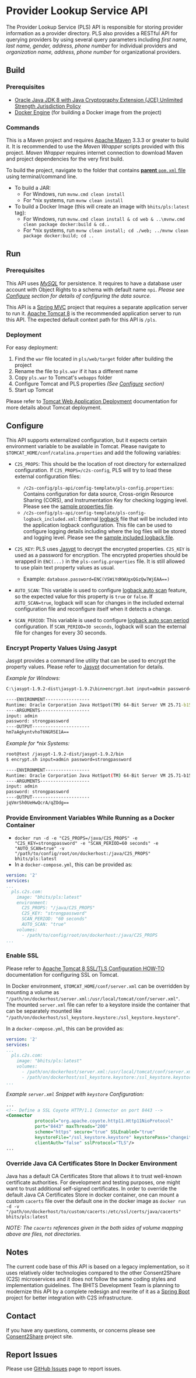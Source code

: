 # Provider Lookup Service API

The Provider Lookup Service (PLS) API is responsible for storing provider information as a provider directory. PLS also provides a RESTful API for querying providers by using several query parameters including *first name, last name, gender, address, phone number* for individual providers and *organization name, address, phone number* for organizational providers.


## Build

### Prerequisites

+ [Oracle Java JDK 8 with Java Cryptography Extension (JCE) Unlimited Strength Jurisdiction Policy](http://www.oracle.com/technetwork/java/javase/downloads/index.html)
+ [Docker Engine](https://docs.docker.com/engine/installation/) (for building a Docker image from the project)

### Commands

This is a Maven project and requires [Apache Maven](https://maven.apache.org/) 3.3.3 or greater to build it. It is recommended to use the *Maven Wrapper* scripts provided with this project. *Maven Wrapper* requires internet connection to download Maven and project dependencies for the very first build.

To build the project, navigate to the folder that contains [**parent** `pom.xml` file](pls/pom.xml) using terminal/command line.

+ To build a JAR:
    + For Windows, run `mvnw.cmd clean install`
    + For *nix systems, run `mvnw clean install`
+ To build a Docker Image (this will create an image with `bhits/pls:latest` tag):
    + For Windows, run `mvnw.cmd clean install & cd web & ..\mvnw.cmd clean package docker:build & cd..`
    + For *nix systems, run `mvnw clean install; cd ./web; ../mvnw clean package docker:build; cd ..`

## Run

### Prerequisites

This API uses *[MySQL](https://www.mysql.com/)* for persistence. It requires to have a database user account with Object Rights to a schema with default name `npi`. *Please see [Configure](#configure) section for details of configuring the data source.*

This API is a [Spring MVC](http://docs.spring.io/spring/docs/current/spring-framework-reference/html/mvc.html) project that requires a separate application server to run it. [Apache Tomcat 8](http://tomcat.apache.org/) is the recommended application server to run this API. The expected default context path for this API is `/pls`.

### Deployment

For easy deployment:

1. Find the `war` file located in `pls/web/target` folder after building the project
2. Rename the file to `pls.war` if it has a different name
3. Copy `pls.war` to Tomcat's `webapps` folder
4. Configure Tomcat and PLS properties *(See [Configure](#configure) section)*
5. Start up Tomcat

Please refer to [Tomcat Web Application Deployment](http://tomcat.apache.org/tomcat-8.0-doc/deployer-howto.html) documentation for more details about Tomcat deployment.

## Configure

This API supports externalized configuration, but it expects certain environment variable to be available in Tomcat. Please navigate to `$TOMCAT_HOME/conf/catalina.properties` and add the following variables:

+ `C2S_PROPS`: This should be the location of root directory for externalized configuration. If `C2S_PROPS=/c2s-config`, PLS will try to load these external configuration files:
	+ `/c2s-config/pls-api/config-template/pls-config.properties`: Contains configuration for data source, Cross-origin Resource Sharing (CORS), and Instrumentation Key for checking logging level. Please see the [sample properties file](config-template/pls-config.properties).
	+ `/c2s-config/pls-api/config-template/pls-config-logback_included.xml`: External [logback](http://logback.qos.ch/) file that will be included into the application logback configuration. This file can be used to configure logging details including where the log files will be stored and logging level. Please see the [sample included logback file](config-template/pls-config-logback_included.xml).

+ `C2S_KEY`: PLS uses [Jasypt](http://www.jasypt.org/) to decrypt the encrypted properties. `C2S_KEY` is used as a password for encryption. The encrypted properties should be wrapped in `ENC(...)` in the `pls-config.properties` file. It is still allowed to use plain text property values as usual.
	+ Example: `database.password=ENC(VSWiYdKWUgxQGzQw7WjEAA==)`
+ `AUTO_SCAN`: This variable is used to configure [logback auto scan](http://logback.qos.ch/manual/configuration.html#autoScan) feature, so the expected value for this property is `true` or `false`. If `AUTO_SCAN=true`, logback will scan for changes in the included external configuration file and reconfigure itself when it detects a change.
+ `SCAN_PERIOD`: This variable is used to configure [logback auto scan period](http://logback.qos.ch/manual/configuration.html#autoScan) configuration. If `SCAN_PERIOD=30 seconds`, logback will scan the external file for changes for every 30 seconds.

### Encrypt Property Values Using Jasypt

Jasypt provides a command line utility that can be used to encrypt the property values. Please refer to [Jasypt](http://www.jasypt.org/) documentation for details.

*Example for Windows:*
```bat
C:\jasypt-1.9.2-dist\jasypt-1.9.2\bin>encrypt.bat input=admin password=strongpassword

----ENVIRONMENT-----------------
Runtime: Oracle Corporation Java HotSpot(TM) 64-Bit Server VM 25.71-b15
----ARGUMENTS-------------------
input: admin
password: strongpassword
----OUTPUT----------------------
hm7aAgkyntvhoT6NGR5E1A==
```

*Example for \*nix Systems:*

```bash
root@test /jasypt-1.9.2-dist/jasypt-1.9.2/bin
$ encrypt.sh input=admin password=strongpassword

----ENVIRONMENT-----------------
Runtime: Oracle Corporation Java HotSpot(TM) 64-Bit Server VM 25.71-b15
----ARGUMENTS-------------------
input: admin
password: strongpassword
----OUTPUT----------------------
jqVmrSh0UeHwQcrA/qZOdg==
```

### Provide Environment Variables While Running as a Docker Container

+ `docker run -d -e "C2S_PROPS=/java/C2S_PROPS" -e "C2S_KEY=strongpassword" -e "SCAN_PERIOD=60 seconds" -e "AUTO_SCAN=true" -v "/path/to/config/root/on/dockerhost:/java/C2S_PROPS" bhits/pls:latest`
+ In a `docker-compose.yml`, this can be provided as:

```yml
version: '2'
services:
...
  pls.c2s.com:
    image: "bhits/pls:latest"
    environment:
      C2S_PROPS: "/java/C2S_PROPS"
      C2S_KEY: "strongpassword"
      SCAN_PERIOD: "60 seconds"
      AUTO_SCAN: "true"
    volumes:
      - /path/to/config/root/on/dockerhost:/java/C2S_PROPS
...
```

### Enable SSL

Please refer to [Apache Tomcat 8 SSL/TLS Configuration HOW-TO](https://tomcat.apache.org/tomcat-8.0-doc/ssl-howto.html) documentation for configuring SSL on Tomcat.

In Docker environment, `$TOMCAT_HOME/conf/server.xml` can be overridden by mounting a volume as `"/path/on/dockerhost/server.xml:/usr/local/tomcat/conf/server.xml"`. The mounted `server.xml` file can refer to a keystore inside the container that can be separately mounted like `"/path/on/dockerhost/ssl_keystore.keystore:/ssl_keystore.keystore"`.

In a `docker-compose.yml`, this can be provided as:

```yml
version: '2'
services:
...
  pls.c2s.com:
    image: "bhits/pls:latest"
    volumes:
      - /path/on/dockerhost/server.xml:/usr/local/tomcat/conf/server.xml
      - /path/on/dockerhost/ssl_keystore.keystore:/ssl_keystore.keystore
...
```

*Example `server.xml` Snippet with `keystore` Configuration:*
```xml
...
<!-- Define a SSL Coyote HTTP/1.1 Connector on port 8443 -->
<Connector
           protocol="org.apache.coyote.http11.Http11NioProtocol"
           port="8443" maxThreads="200"
           scheme="https" secure="true" SSLEnabled="true"
           keystoreFile="/ssl_keystore.keystore" keystorePass="changeit"
           clientAuth="false" sslProtocol="TLS"/>
...
```

### Override Java CA Certificates Store In Docker Environment

Java has a default CA Certificates Store that allows it to trust well-known certificate authorities. For development and testing purposes, one might want to trust additional self-signed certificates. In order to override the default Java CA Certificates Store in docker container, one can mount a custom `cacerts` file over the default one in the docker image as `docker run -d -v "/path/on/dockerhost/to/custom/cacerts:/etc/ssl/certs/java/cacerts" bhits/pls:latest`

*NOTE: The `cacerts` references given in the both sides of volume mapping above are files, not directories.*

[//]: # (## API Documentation)

## Notes

The current code base of this API is based on a legacy implementation, so it uses relatively older technologies compared to the other Consent2Share (C2S) microservices and it does not follow the same coding styles and implementation guidelines. The BHITS Development Team is planning to modernize this API by a complete redesign and rewrite of it as a [Spring Boot](https://projects.spring.io/spring-boot/) project for better integration with C2S infrastructure.

[//]: # (## Contribute)

## Contact

If you have any questions, comments, or concerns please see [Consent2Share]() project site.

## Report Issues

Please use [GitHub Issues](https://github.com/bhits/pls-api/issues) page to report issues.

[//]: # (License)